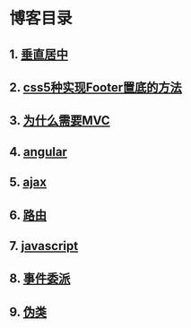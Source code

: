 # 博客目录  

## 1. [垂直居中](https://github.com/yinshaochuang/blogs/blob/master/vertical.md)  
## 2. [css5种实现Footer置底的方法](https://github.com/yinshaochuang/blogs/blob/master/footer.md)  
## 3. [为什么需要MVC](https://github.com/yinshaochuang/blogs/blob/master/mvc.md)
## 4. [angular](https://github.com/yinshaochuang/blogs/blob/master/angular.md)  
## 5. [ajax](https://github.com/yinshaochuang/blogs/blob/master/ajax.md)  
## 6. [路由](https://github.com/yinshaochuang/blogs/blob/master/router.md)  
## 7. [javascript](https://github.com/yinshaochuang/blogs/blob/master/javascript.md)  
## 8. [事件委派](https://github.com/yinshaochuang/blogs/blob/master/target.md)  
## 9. [伪类](https://github.com/yinshaochuang/blogs/blob/master/weilei.md)
